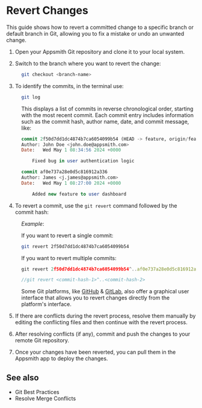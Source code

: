 
# Revert Changes

This guide shows how to revert a committed change to a specific branch or default branch in Git, allowing you to fix a mistake or undo an unwanted change.

1. Open your Appsmith Git repository and clone it to your local system.

2. Switch to the branch where you want to revert the change:

<dd>

```bash
git checkout <branch-name>
```
</dd>

3. To identify the commits, in the terminal use:

<dd>

```bash
git log
```

This displays a list of commits in reverse chronological order, starting with the most recent commit. Each commit entry includes information such as the commit hash, author name, date, and commit message, like:

```sql
commit 2f50d7dd1dc4874b7ca6054099b54 (HEAD -> feature, origin/feature)
Author: John Doe <john.doe@appsmith.com>
Date:   Wed May 1 08:34:56 2024 +0000

    Fixed bug in user authentication logic

commit af0e737a28e0d5c816912a336
Author: James <j.james@appsmith.com>
Date:   Wed May 1 08:27:00 2024 +0000

    Added new feature to user dashboard
```

</dd>

4. To revert a commit, use the `git revert` command followed by the commit hash: 


<dd>

*Example*: 

If you want to revert a single commit:

```bash
git revert 2f50d7dd1dc4874b7ca6054099b54
```

If you want to revert multiple commits:

```js
git revert 2f50d7dd1dc4874b7ca6054099b54^..af0e737a28e0d5c816912a336

//git revert <commit-hash-1>^..<commit-hash-2>
```

Some Git platforms, like [GitHub](https://docs.github.com/en/desktop/managing-commits/reverting-a-commit-in-github-desktop) & [GitLab](https://docs.gitlab.com/ee/user/project/merge_requests/revert_changes.html#revert-a-commit), also offer a graphical user interface that allows you to revert changes directly from the platform's interface.


</dd>


5.  If there are conflicts during the revert process, resolve them manually by editing the conflicting files and then continue with the revert process.

6. After resolving conflicts (if any), commit and push the changes to your remote Git repository.

7. Once your changes have been reverted, you can pull them in the Appsmith app to deploy the changes.




## See also

* Git Best Practices
* Resolve Merge Conflicts



